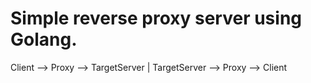 # Simple reverse proxy server using Golang.

Client --> Proxy --> TargetServer | TargetServer --> Proxy --> Client
